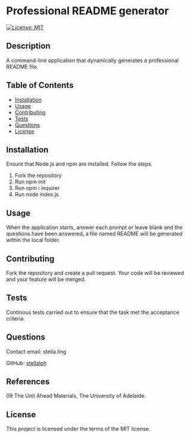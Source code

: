# Professional README generator

[![License: MIT](https://img.shields.io/badge/License-MIT-yellow.svg)](https://opensource.org/licenses/MIT)

## Description
A command-line application that dynamically generates a professional README file.  

## Table of Contents
* [Installation](#installation)
* [Usage](#usage)
* [Contributing](#contributing)
* [Tests](#tests)
* [Questions](#questions)
* [License](#license)

## Installation
Ensure that Node.js and npm are installed.  Follow the steps
1) Fork the repository
2) Run npm init 
3) Run npm i inquirer 
4) Run node index.js 

## Usage
When the application starts, answer each prompt or leave blank and the questions have been answered, a file named README will be generated within the local folder.

## Contributing
Fork the repository and create a pull request. Your code will be reviewed and your feature will be merged.

## Tests
Continous tests carried out to ensure that the task met the acceptance criteria.

## Questions

Contact email: stella.ling

GitHub: [stellalph](https://github.com/stellalph)

## References
09 The Unit Ahead Materials, The University of Adelaide.

## License
  
This project is licensed under the terms of the MIT license.
